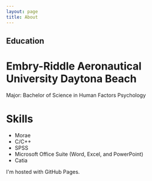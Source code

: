 ```yaml
---
layout: page
title: About
---
```


## Education 

# Embry-Riddle Aeronautical University Daytona Beach

Major: Bachelor of Science in Human Factors Psychology 

# Skills

* Morae
* C/C++
* SPSS
* Microsoft Office Suite (Word, Excel, and PowerPoint)
* Catia

I'm hosted with GitHub Pages.

